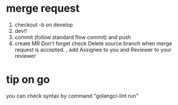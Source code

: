 # merge request

1. checkout -b on develop
2. dev!!
3. commit (follow standard flow commit) and push
4. create MR Don't forget check Delete source branch when merge request is accepted. , add Assignee to you and Reviewer to your reviewer

# tip on go

you can check syntax by command "golangci-lint run"
